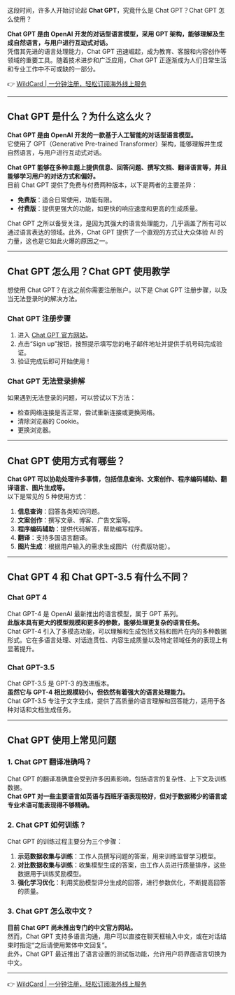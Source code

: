 这段时间，许多人开始讨论起 **Chat GPT**，究竟什么是 Chat GPT？Chat GPT 怎么使用？

**Chat GPT 是由 OpenAI 开发的对话型语言模型，采用 GPT 架构，能够理解及生成自然语言，与用户进行互动式对话。**  
凭借其先进的语言处理能力，Chat GPT 迅速崛起，成为教育、客服和内容创作等领域的重要工具。随着技术进步和广泛应用，Chat GPT 正逐渐成为人们日常生活和专业工作中不可或缺的一部分。

👉 [WildCard | 一分钟注册，轻松订阅海外线上服务](https://bit.ly/bewildcard)

---

## Chat GPT 是什么？为什么这么火？

**Chat GPT 是由 OpenAI 开发的一款基于人工智能的对话型语言模型。**  
它使用了 GPT（Generative Pre-trained Transformer）架构，能够理解并生成自然语言，与用户进行互动式对话。

**Chat GPT 能够在多种主题上提供信息、回答问题、撰写文档、翻译语言等，并且能够学习用户的对话方式和偏好。**  
目前 Chat GPT 提供了免费与付费两种版本，以下是两者的主要差异：

- **免费版**：适合日常使用，功能有限。
- **付费版**：提供更强大的功能，如更快的响应速度和更高的生成质量。

Chat GPT 之所以备受关注，是因为其强大的语言处理能力，几乎涵盖了所有可以通过语言表达的领域。此外，Chat GPT 提供了一个直观的方式让大众体验 AI 的力量，这也是它如此火爆的原因之一。

---

## Chat GPT 怎么用？Chat GPT 使用教学

想使用 Chat GPT？在这之前你需要注册账户。以下是 Chat GPT 注册步骤，以及当无法登录时的解决方法。

### Chat GPT 注册步骤

1. 进入 [Chat GPT 官方网站](https://bit.ly/bewildcard)。  
2. 点击“Sign up”按钮，按照提示填写您的电子邮件地址并提供手机号码完成验证。  
3. 验证完成后即可开始使用！

### Chat GPT 无法登录排解

如果遇到无法登录的问题，可以尝试以下方法：

- 检查网络连接是否正常，尝试重新连接或更换网络。
- 清除浏览器的 Cookie。
- 更换浏览器。

---

## Chat GPT 使用方式有哪些？

**Chat GPT 可以协助处理许多事情，包括信息查询、文案创作、程序编码辅助、翻译语言、图片生成等。**  
以下是常见的 5 种使用方式：

1. **信息查询**：回答各类知识问题。  
2. **文案创作**：撰写文章、博客、广告文案等。  
3. **程序编码辅助**：提供代码解答，帮助编写程序。  
4. **翻译**：支持多国语言翻译。  
5. **图片生成**：根据用户输入的需求生成图片（付费版功能）。

---

## Chat GPT 4 和 Chat GPT-3.5 有什么不同？

### Chat GPT 4

Chat GPT-4 是 OpenAI 最新推出的语言模型，属于 GPT 系列。  
**此版本具有更大的模型规模和更多的参数，能够处理更复杂的语言任务。**  
Chat GPT-4 引入了多模态功能，可以理解和生成包括文档和图片在内的多种数据形式。它在多语言处理、对话连贯性、内容生成质量以及特定领域任务的表现上有显著提升。

### Chat GPT-3.5

Chat GPT-3.5 是 GPT-3 的改进版本。  
**虽然它与 GPT-4 相比规模较小，但依然有着强大的语言处理能力。**  
Chat GPT-3.5 专注于文字生成，提供了高质量的语言理解和回答能力，适用于各种对话和文档生成任务。

---

## Chat GPT 使用上常见问题

### 1. Chat GPT 翻译准确吗？

Chat GPT 的翻译准确度会受到许多因素影响，包括语言的复杂性、上下文及训练数据。  
**Chat GPT 对一些主要语言如英语与西班牙语表现较好，但对于数据稀少的语言或专业术语可能表现得不够精确。**

### 2. Chat GPT 如何训练？

Chat GPT 的训练过程主要分为三个步骤：

1. **示范数据收集与训练**：工作人员撰写问题的答案，用来训练监督学习模型。  
2. **对比数据收集与训练**：收集模型生成的答案，由工作人员进行质量排序，这些数据用于训练奖励模型。  
3. **强化学习优化**：利用奖励模型评分生成的回答，进行参数优化，不断提高回答的质量。

### 3. Chat GPT 怎么改中文？

**目前 Chat GPT 尚未推出专门的中文官方网站。**  
然而，Chat GPT 支持多语言沟通，用户可以直接在聊天框输入中文，或在对话结束时指定“之后请使用繁体中文回复”。  
此外，Chat GPT 最近推出了语言设置的测试版功能，允许用户将界面语言切换为中文。

---

👉 [WildCard | 一分钟注册，轻松订阅海外线上服务](https://bit.ly/bewildcard)